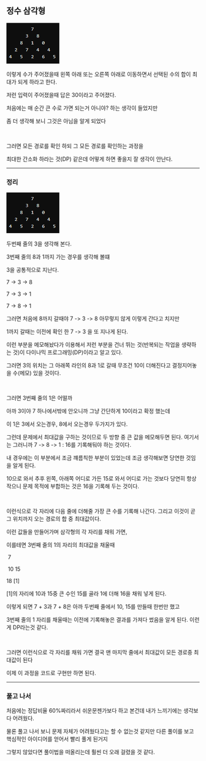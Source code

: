 ## 정수 삼각형

![](./1.PNG)



이렇게 수가 주어졌을때 왼쪽 아래 또는 오른쪽 아래로 이동하면서 선택된 수의 합이 최대가 되게 하라고 한다.

저런 입력이 주어졌을때 답은 30이라고 주어졌다.

처음에는 매 순간 큰 수로 가면 되는거 아니야? 하는 생각이 들었지만

좀 더 생각해 보니 그것은 아님을 알게 되었다

</br>

그러면 모든 경로를 확인 하되 그 모든 경로를 확인하는 과정을

최대한 간소화 하라는 것(DP) 같은데 어떻게 하면 좋을지 잘 생각이 안난다. 

---

### 정리

![](./1.PNG)

두번째 줄의 3을 생각해 본다.

3번째 줄의 8과 1까지 가는 경우를 생각해 볼떄

3을 공통적으로 지난다.

7 -> 3 -> 8

7 -> 3 -> 1

7 -> 8 -> 1

그러면 처음에 8까지 갈때야 7 -> 3 -> 8 아무렇지 않게 이렇게 간다고 치지만

1까지 갈때는 이전에 확인 한 7 -> 3 을 또 지나게 된다.

이런 부분을 메모해놨다가 이용해서 저런 부분을 건너 뛰는 것(반복되는 작업을 생략하는 것)이 다이나믹 프로그래밍(DP)이라고 알고 있다.

그러면 3의 위치는 그 아래쪽 라인의 8과 1로 갈때 무조건 10이 더해진다고 결정지어놓을 수(메모) 있을 것이다.

<br/>

그러면 3번째 줄의 1은 어떨까

아까 3이야 7 하나에서밖에 안오니까 그냥 간단하게 10이라고 확정 했는데

이 1은 3에서 오는경우, 8에서 오는경우 두가지가 있다.

그런데 문제에서 최대값을 구하는 것이므로 두 방향 중 큰 값을 메모해두면 된다. 여기서는 그러니까 7 -> 8 -> 1 : 16를 기록해둬야 하는 것이다.

내 경우에는 이 부분에서 조금 꺠름칙한 부분이 있었는데 조금 생각해보면 당연한 것임을 알게 된다.

10으로 와서 추후 왼쪽, 아래쪽 어디로 가든 15로 와서 어디로 가는 것보다 당연히 항상 작으니 문제 목적에 부합하는 것은 16을 기록해 두는 것이다.

<br/>

이런식으로 각 자리에 다음 줄에 더해줄 가장 큰 수를 기록해 나간다. 그리고 이것이 곧 그 위치까지 오는 경로의 합 중 최대값이다.

이런 값들을 만들어가며 삼각형의 각 자리를 채워 가면,

이를테면 3번째 줄의 1의 자리의 최대값을 채울때

​		     7

​	  10 	     15

18      [1]

[1]의 자리에 10과 15중 큰 수인 15를 골라 1에 더해 16을 채워 넣게 된다.

이렇게 되면 7 + 3과 7 + 8은 아까 두번째 줄에서 10, 15를 만들때 한번만 했고

3번째 줄의 1 자리를 채울때는 이전에 기록해놓은 결과를 가져다 썼음을 알게 된다. 이런게 DP라는것 같다.

<br/>

그러면 이런식으로 각 자리를 채워 가면 결국 맨 마지막 줄에서 최대값이 모든 경로중 최대값이 된다

이제 이 과정을 코드로 구현만 하면 된다.

---

### 풀고 나서

처음에는 정답비율 60%짜리라서 쉬운문젠가보다 하고 본건데 내가 느끼기에는 생각보다 어려웠다.

물론 풀고 나서 보니 문제 자체가 어려웠다고는 할 수 없는것 같지만 다른 풀이를 보고 핵심적인 아이디어를 얻어서 빨리 풀게 된거지

그렇지 않았다면 풀이법을 떠올리는데 훨씬 더 오래 걸렸을 것 같다.





